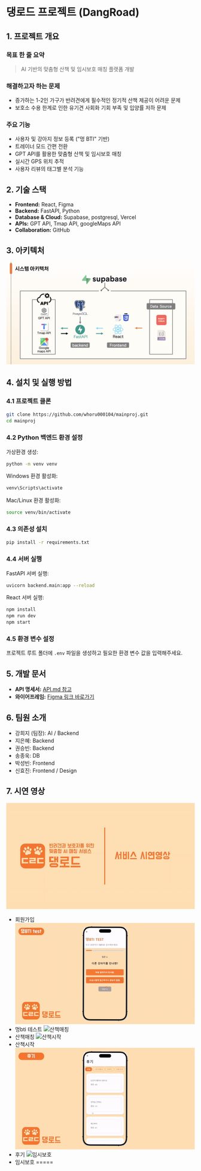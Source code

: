 # 댕로드 프로젝트 (DangRoad)

## 1. 프로젝트 개요

### 목표 한 줄 요약
> AI 기반의 맞춤형 산책 및 임시보호 매칭 플랫폼 개발

### 해결하고자 하는 문제
- 증가하는 1-2인 가구가 반려견에게 필수적인 정기적 산책 제공이 어려운 문제
- 보호소 수용 한계로 인한 유기견 사회화 기회 부족 및 입양률 저하 문제

### 주요 기능
- 사용자 및 강아지 정보 등록 ("멍 BTI" 기반)
- 트레이너 모드 간편 전환
- GPT API를 활용한 맞춤형 산책 및 임시보호 매칭
- 실시간 GPS 위치 추적
- 사용자 리뷰의 태그별 분석 기능

## 2. 기술 스택
- **Frontend:** React, Figma
- **Backend:** FastAPI, Python
- **Database & Cloud:** Supabase, postgresql, Vercel
- **APIs:** GPT API, Tmap API, googleMaps API
- **Collaboration:** GitHub

## 3. 아키텍처
![아키텍처 이미지](assets/flow.png)

## 4. 설치 및 실행 방법

### 4.1 프로젝트 클론
```bash
git clone https://github.com/whoru000104/mainproj.git
cd mainproj
```

### 4.2 Python 백엔드 환경 설정

가상환경 생성:
```bash
python -m venv venv
```

Windows 환경 활성화:
```bash
venv\Scripts\activate
```

Mac/Linux 환경 활성화:
```bash
source venv/bin/activate
```

### 4.3 의존성 설치
```bash
pip install -r requirements.txt
```

### 4.4 서버 실행

FastAPI 서버 실행:
```bash
uvicorn backend.main:app --reload
```

React 서버 실행:
```bash
npm install
npm run dev
npm start
```

### 4.5 환경 변수 설정
프로젝트 루트 폴더에 `.env` 파일을 생성하고 필요한 환경 변수 값을 입력해주세요.

## 5. 개발 문서
- **API 명세서:** [API.md 참고](API.md)
- **와이어프레임:** [Figma 링크 바로가기](https://www.figma.com/design/8EgcgdRGRPWIuWE3sqMH09/main?node-id=0-1&t=1gARL7UlgJ9HgkVq-1)

## 6. 팀원 소개
- 강희지 (팀장): AI / Backend
- 지은혜: Backend
- 권승빈: Backend
- 송종욱: DB
- 박성빈: Frontend
- 신효진: Frontend / Design

## 7. 시연 영상
![인트로-회원가입](assets/1.gif)
- 회원가입
![멍bti 테스트](assets/2.gif)
- 멍bti 테스트
![산책매칭](assets/3.gif)
- 산책매칭
![산책시작](assets/4.gif)
- 산책시작
![후기](assets/5.gif)
- 후기
![임시보호](assets/6.gif)
- 임시보호
=====
